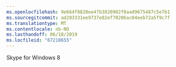 ```yaml
---
ms.openlocfilehash: 9e664f8820ee47b3820902f8aad9675487c5e7b1
ms.sourcegitcommit: ad203331ee9737e82ef70206ac04eeb72a5f9c7f
ms.translationtype: MT
ms.contentlocale: nb-NO
ms.lasthandoff: 06/18/2019
ms.locfileid: "67218655"
---
```

Skype for Windows 8